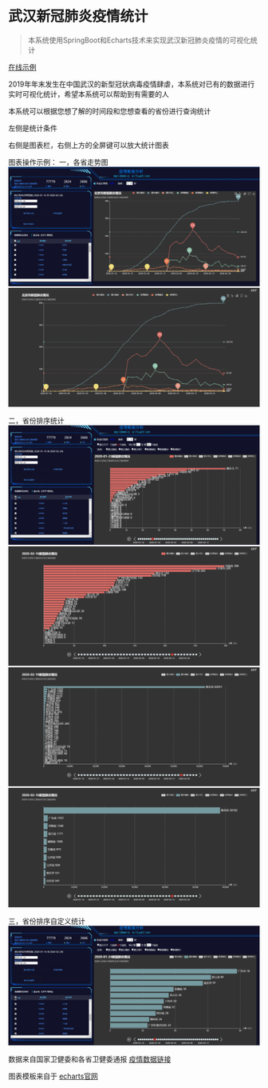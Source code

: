 # 武汉新冠肺炎疫情统计


> 本系统使用SpringBoot和Echarts技术来实现武汉新冠肺炎疫情的可视化统计


[在线示例](http://118.190.245.95/yq)


2019年年末发生在中国武汉的新型冠状病毒疫情肆虐，本系统对已有的数据进行实时可视化统计，希望本系统可以帮助到有需要的人

本系统可以根据您想了解的时间段和您想查看的省份进行查询统计

左侧是统计条件

右侧是图表栏，右侧上方的全屏键可以放大统计图表

图表操作示例：
一，各省走势图
![各省走势图](./img/各省走势图.jpg)
![各省走势图](./img/各省走势图全屏.jpg)

二，省份排序统计
![省份排序统计](./img/省份排序统计.jpg)
![省份排序统计](./img/省份排序统计全屏1.jpg)
![省份排序统计](./img/省份排序统计全屏2.jpg)
![省份排序统计](./img/省份排序统计全屏3.jpg)

三，省份排序自定义统计
![省份排序自定义统计](./img/省份排序自定义统计.jpg) 
 
数据来自国家卫健委和各省卫健委通报 [疫情数据链接](http://2019ncov.chinacdc.cn/2019-nCoV/)
 
图表模板来自于 [echarts官网](https://www.echartsjs.com/zh/index.html)

